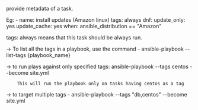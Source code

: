 
provide metadata of a task. 

Eg: 
	- name: install updates (Amazon linux)
      tags: always
      dnf:
        update_only: yes
        update_cache: yes
      when: ansible_distribution == "Amazon"


tags: always means that this task should be always run. 


-> To list all the tags in a playbook, use the command - 
	ansible-playbook --list-tags {playbook_name}


-> to run plays against only specified tags: 
		 ansible-playbook --tags centos --become site.yml

		This will run the playbook only on tasks having centos as a tag


-> to target multiple tags - 
	ansible-playbook --tags "db,centos" --become site.yml